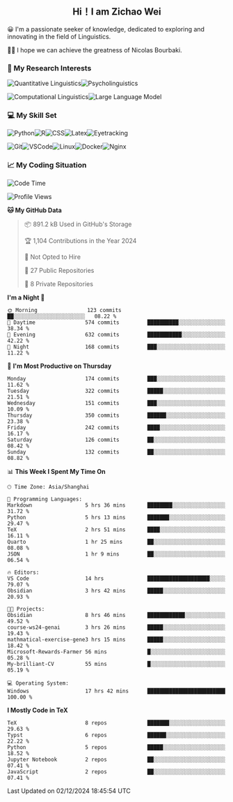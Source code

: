

## <div align="center">Hi！I am Zichao Wei</div>

😀 I'm a passionate seeker of knowledge, dedicated to exploring and innovating in the field of Linguistics.

🙋‍♂️ I hope we can achieve the greatness of Nicolas Bourbaki.

### 🔬 My Research Interests

![Quantitative Linguistics](https://img.shields.io/badge/Quantitative%20Linguistics-%230072CC.svg?&style=for-the-badge&logo=appveyor&logoColor=white)![Psycholinguistics](https://img.shields.io/badge/Psycholinguistics-%2301a3a1.svg?&style=for-the-badge&logo=AWS%20Amplify&logoColor=white)

![Computational Linguistics](https://img.shields.io/badge/Computational%20Linguistics-%231877F2.svg?&style=for-the-badge&logo=Markdown&logoColor=white)![Large Language Model](https://img.shields.io/badge/Large%20Language%20Model-%23F76300.svg?&style=for-the-badge&logo=Android&logoColor=white)

### 💻 My Skill Set

![Python](https://img.shields.io/badge/Python-%2314354C.svg?style=for-the-badge&logo=python&logoColor=white&color=2AB3E3)![R](https://img.shields.io/badge/-R-276DC3?style=for-the-badge&logo=r&logoColor=white)![CSS](https://img.shields.io/badge/-CSS-1572B6?style=for-the-badge&logo=css3&logoColor=white)![Latex](https://img.shields.io/badge/-Latex-008080?style=for-the-badge&logo=latex&logoColor=white)![Eyetracking](https://img.shields.io/badge/Eyetracking-%230078D6?style=for-the-badge&logo=SearXNG&logoColor=#3050FF)

![Git](https://img.shields.io/badge/-Git-F05032?style=for-the-badge&logo=git&logoColor=white)![VSCode](https://img.shields.io/badge/-VSCode-007ACC?style=for-the-badge&logo=visual-studio-code&logoColor=white)![Linux](https://img.shields.io/badge/-Linux-FCC624?style=for-the-badge&logo=linux&logoColor=black)![Docker](https://img.shields.io/badge/-Docker-2496ED?style=for-the-badge&logo=docker&logoColor=white)![Nginx](https://img.shields.io/badge/-Nginx-009639?style=for-the-badge&logo=nginx&logoColor=white)

### 📈 My Coding Situation

<!--START_SECTION:waka-->
![Code Time](http://img.shields.io/badge/Code%20Time-362%20hrs%2021%20mins-blue)

![Profile Views](http://img.shields.io/badge/Profile%20Views-0-blue)

**🐱 My GitHub Data** 

> 📦 891.2 kB Used in GitHub's Storage 
 > 
> 🏆 1,104 Contributions in the Year 2024
 > 
> 🚫 Not Opted to Hire
 > 
> 📜 27 Public Repositories 
 > 
> 🔑 8 Private Repositories 
 > 
**I'm a Night 🦉** 

```text
🌞 Morning                123 commits         ██░░░░░░░░░░░░░░░░░░░░░░░   08.22 % 
🌆 Daytime                574 commits         ██████████░░░░░░░░░░░░░░░   38.34 % 
🌃 Evening                632 commits         ███████████░░░░░░░░░░░░░░   42.22 % 
🌙 Night                  168 commits         ███░░░░░░░░░░░░░░░░░░░░░░   11.22 % 
```
📅 **I'm Most Productive on Thursday** 

```text
Monday                   174 commits         ███░░░░░░░░░░░░░░░░░░░░░░   11.62 % 
Tuesday                  322 commits         █████░░░░░░░░░░░░░░░░░░░░   21.51 % 
Wednesday                151 commits         ███░░░░░░░░░░░░░░░░░░░░░░   10.09 % 
Thursday                 350 commits         ██████░░░░░░░░░░░░░░░░░░░   23.38 % 
Friday                   242 commits         ████░░░░░░░░░░░░░░░░░░░░░   16.17 % 
Saturday                 126 commits         ██░░░░░░░░░░░░░░░░░░░░░░░   08.42 % 
Sunday                   132 commits         ██░░░░░░░░░░░░░░░░░░░░░░░   08.82 % 
```


📊 **This Week I Spent My Time On** 

```text
🕑︎ Time Zone: Asia/Shanghai

💬 Programming Languages: 
Markdown                 5 hrs 36 mins       ████████░░░░░░░░░░░░░░░░░   31.72 % 
Python                   5 hrs 13 mins       ███████░░░░░░░░░░░░░░░░░░   29.47 % 
TeX                      2 hrs 51 mins       ████░░░░░░░░░░░░░░░░░░░░░   16.11 % 
Quarto                   1 hr 25 mins        ██░░░░░░░░░░░░░░░░░░░░░░░   08.08 % 
JSON                     1 hr 9 mins         ██░░░░░░░░░░░░░░░░░░░░░░░   06.54 % 

🔥 Editors: 
VS Code                  14 hrs              ████████████████████░░░░░   79.07 % 
Obsidian                 3 hrs 42 mins       █████░░░░░░░░░░░░░░░░░░░░   20.93 % 

🐱‍💻 Projects: 
Obsidian                 8 hrs 46 mins       ████████████░░░░░░░░░░░░░   49.52 % 
course-ws24-genai        3 hrs 26 mins       █████░░░░░░░░░░░░░░░░░░░░   19.43 % 
mathmatical-exercise-gene3 hrs 15 mins       █████░░░░░░░░░░░░░░░░░░░░   18.42 % 
Microsoft-Rewards-Farmer 56 mins             █░░░░░░░░░░░░░░░░░░░░░░░░   05.28 % 
My-brilliant-CV          55 mins             █░░░░░░░░░░░░░░░░░░░░░░░░   05.19 % 

💻 Operating System: 
Windows                  17 hrs 42 mins      █████████████████████████   100.00 % 
```

**I Mostly Code in TeX** 

```text
TeX                      8 repos             ███████░░░░░░░░░░░░░░░░░░   29.63 % 
Typst                    6 repos             ██████░░░░░░░░░░░░░░░░░░░   22.22 % 
Python                   5 repos             █████░░░░░░░░░░░░░░░░░░░░   18.52 % 
Jupyter Notebook         2 repos             ██░░░░░░░░░░░░░░░░░░░░░░░   07.41 % 
JavaScript               2 repos             ██░░░░░░░░░░░░░░░░░░░░░░░   07.41 % 
```




 Last Updated on 02/12/2024 18:45:54 UTC
<!--END_SECTION:waka-->
